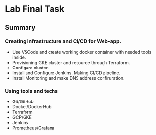 # Lab Final Task

## Summary

### Creating infrastructure and CI/CD for Web-app.

* Use VSCode and create working docker container with needed tools inside.
* Provisioning GKE cluster and resource through Terraform.
* Configure cluster.
* Install and Configure Jenkins. Making CI/CD pipeline.
* Install Monitoring and make DNS address confiruration.

### Using tools and techs

* Git/GitHub
* Docker/DockerHub
* Terraform
* GCP/GKE
* Jenkins
* Prometheus/Grafana